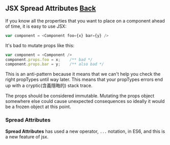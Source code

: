 ## JSX Spread Attributes [Back](./../react.md)

If you know all the properties that you want to place on a component ahead of time, it is easy to use JSX:

```js
var component = <Component foo={x} bar={y} />
```

It's bad to mutate props like this:

```js
var component = <Component />
component.props.foo = x;    /** bad */
component.props.bar = y;    /** also bad */
```

This is an anti-pattern because it means that we can't help you check the right propTypes until way later. This means that your propTypes errors end up with a cryptic(含義隱晦的) stack trace.

The props should be considered immutable. Mutating the props object somewhere else could cause unexpected consequences so ideally it would be a frozen object at this point.

### Spread Attributes

**Spread Attributes** has used a new operator, `...` notation, in ES6, and this is a new feature of jsx.


